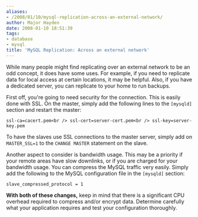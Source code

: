 ```yaml
---
aliases:
- /2008/01/10/mysql-replication-across-an-external-network/
author: Major Hayden
date: 2008-01-10 18:51:39
tags:
- database
- mysql
title: 'MySQL Replication: Across an external network'
---
```


While many people might find replicating over an external network to be an odd concept, it does have some uses. For example, if you need to replicate data for local access at certain locations, it may be helpful. Also, if you have a dedicated server, you can replicate to your home to run backups.

First off, you're going to need security for the connection. This is easily done with SSL. On the master, simply add the following lines to the `[mysqld]` section and restart the master:

`ssl-ca=cacert.pem<br />
ssl-cert=server-cert.pem<br />
ssl-key=server-key.pem`

To have the slaves use SSL connections to the master server, simply add on `MASTER_SSL=1` to the `CHANGE MASTER` statement on the slave.

Another aspect to consider is bandwidth usage. This may be a priority if your remote areas have slow downlinks, or if you are charged for your bandwidth usage. You can compress the MySQL traffic very easily. Simply add the following to the MySQL configuration file in the `[mysqld]` section:

`slave_compressed_protocol = 1`

**With both of these changes,** keep in mind that there is a significant CPU overhead required to compress and/or encrypt data. Determine carefully what your application requires and test your configuration thoroughly.
